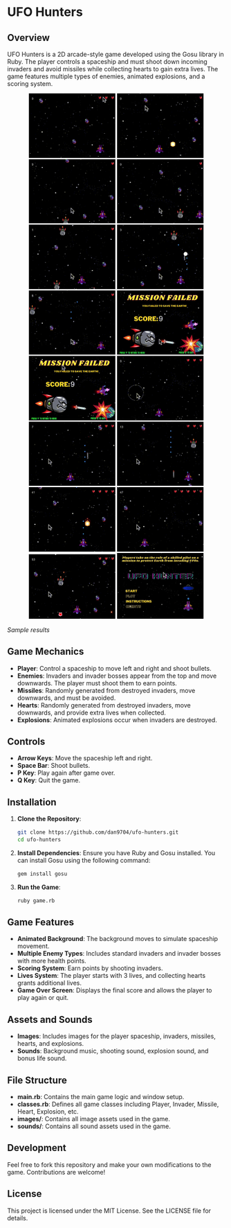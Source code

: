 # UFO Hunters

## Overview

UFO Hunters is a 2D arcade-style game developed using the Gosu library in Ruby. The player controls a spaceship and must shoot down incoming invaders and avoid missiles while collecting hearts to gain extra lives. The game features multiple types of enemies, animated explosions, and a scoring system.

<p align="center">
  <img src="demo/1.gif" width="200">
  <img src="demo/2.gif" width="200">
  <img src="demo/3.gif" width="200">
  <img src="demo/4.gif" width="200"> <br />
  <img src="demo/5.gif" width="200">
  <img src="demo/6.gif" width="200">
  <img src="demo/7.gif" width="200">
  <img src="demo/8.gif" width="200"> <br />
  <img src="demo/9.gif" width="200">
  <img src="demo/10.gif" width="200">
  <img src="demo/11.gif" width="200">
  <img src="demo/12.gif" width="200"> <br />
  <img src="demo/13.gif" width="200">
  <img src="demo/14.gif" width="200">
  <img src="demo/15.gif" width="200">
  <img src="demo/16.gif" width="200"> <br />


<i>Sample results</i>
</p>

## Game Mechanics

- **Player**: Control a spaceship to move left and right and shoot bullets.
- **Enemies**: Invaders and invader bosses appear from the top and move downwards. The player must shoot them to earn points.
- **Missiles**: Randomly generated from destroyed invaders, move downwards, and must be avoided.
- **Hearts**: Randomly generated from destroyed invaders, move downwards, and provide extra lives when collected.
- **Explosions**: Animated explosions occur when invaders are destroyed.

## Controls

- **Arrow Keys**: Move the spaceship left and right.
- **Space Bar**: Shoot bullets.
- **P Key**: Play again after game over.
- **Q Key**: Quit the game.

## Installation

1. **Clone the Repository**:
    ```sh
    git clone https://github.com/dan9704/ufo-hunters.git
    cd ufo-hunters
    ```

2. **Install Dependencies**:
    Ensure you have Ruby and Gosu installed. You can install Gosu using the following command:
    ```sh
    gem install gosu
    ```

3. **Run the Game**:
    ```sh
    ruby game.rb
    ```

## Game Features

- **Animated Background**: The background moves to simulate spaceship movement.
- **Multiple Enemy Types**: Includes standard invaders and invader bosses with more health points.
- **Scoring System**: Earn points by shooting invaders.
- **Lives System**: The player starts with 3 lives, and collecting hearts grants additional lives.
- **Game Over Screen**: Displays the final score and allows the player to play again or quit.

## Assets and Sounds

- **Images**: Includes images for the player spaceship, invaders, missiles, hearts, and explosions.
- **Sounds**: Background music, shooting sound, explosion sound, and bonus life sound.

## File Structure

- **main.rb**: Contains the main game logic and window setup.
- **classes.rb**: Defines all game classes including Player, Invader, Missile, Heart, Explosion, etc.
- **images/**: Contains all image assets used in the game.
- **sounds/**: Contains all sound assets used in the game.

## Development

Feel free to fork this repository and make your own modifications to the game. Contributions are welcome!

## License

This project is licensed under the MIT License. See the LICENSE file for details.

